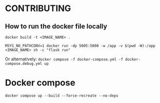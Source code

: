 # CONTRIBUTING

## How to run the docker file locally

```
docker build -t <IMAGE_NAME> .
```

```
MSYS_NO_PATHCONV=1 docker run -dp 5005:5000 -w /app -v $(pwd -W):/app <IMAGE_NAME> sh -c "flask run"
```

Or alternatively:
`docker compose -f docker-compose.yml -f docker-compose.debug.yml up`

# Docker compose

```
docker compose up --build --force-recreate --no-deps
```
